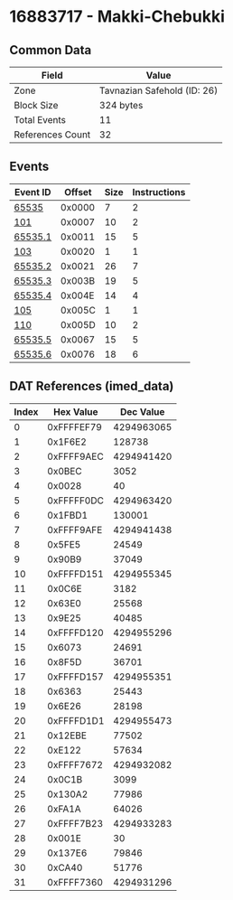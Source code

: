 # 16883717 - Makki-Chebukki

## Common Data

| Field            | Value                       |
|------------------|-----------------------------|
| Zone             | Tavnazian Safehold (ID: 26) |
| Block Size       | 324 bytes                   |
| Total Events     | 11                          |
| References Count | 32                          |

## Events

| Event ID                | Offset   |   Size |   Instructions |
|-------------------------|----------|--------|----------------|
| [65535](./65535.md)     | 0x0000   |      7 |              2 |
| [101](./101.md)         | 0x0007   |     10 |              2 |
| [65535.1](./65535.1.md) | 0x0011   |     15 |              5 |
| [103](./103.md)         | 0x0020   |      1 |              1 |
| [65535.2](./65535.2.md) | 0x0021   |     26 |              7 |
| [65535.3](./65535.3.md) | 0x003B   |     19 |              5 |
| [65535.4](./65535.4.md) | 0x004E   |     14 |              4 |
| [105](./105.md)         | 0x005C   |      1 |              1 |
| [110](./110.md)         | 0x005D   |     10 |              2 |
| [65535.5](./65535.5.md) | 0x0067   |     15 |              5 |
| [65535.6](./65535.6.md) | 0x0076   |     18 |              6 |

## DAT References (imed_data)

|   Index | Hex Value   |   Dec Value |
|---------|-------------|-------------|
|       0 | 0xFFFFEF79  |  4294963065 |
|       1 | 0x1F6E2     |      128738 |
|       2 | 0xFFFF9AEC  |  4294941420 |
|       3 | 0x0BEC      |        3052 |
|       4 | 0x0028      |          40 |
|       5 | 0xFFFFF0DC  |  4294963420 |
|       6 | 0x1FBD1     |      130001 |
|       7 | 0xFFFF9AFE  |  4294941438 |
|       8 | 0x5FE5      |       24549 |
|       9 | 0x90B9      |       37049 |
|      10 | 0xFFFFD151  |  4294955345 |
|      11 | 0x0C6E      |        3182 |
|      12 | 0x63E0      |       25568 |
|      13 | 0x9E25      |       40485 |
|      14 | 0xFFFFD120  |  4294955296 |
|      15 | 0x6073      |       24691 |
|      16 | 0x8F5D      |       36701 |
|      17 | 0xFFFFD157  |  4294955351 |
|      18 | 0x6363      |       25443 |
|      19 | 0x6E26      |       28198 |
|      20 | 0xFFFFD1D1  |  4294955473 |
|      21 | 0x12EBE     |       77502 |
|      22 | 0xE122      |       57634 |
|      23 | 0xFFFF7672  |  4294932082 |
|      24 | 0x0C1B      |        3099 |
|      25 | 0x130A2     |       77986 |
|      26 | 0xFA1A      |       64026 |
|      27 | 0xFFFF7B23  |  4294933283 |
|      28 | 0x001E      |          30 |
|      29 | 0x137E6     |       79846 |
|      30 | 0xCA40      |       51776 |
|      31 | 0xFFFF7360  |  4294931296 |
